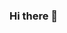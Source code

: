 ### Hi there 👋

<!--
**Arlind-dev/Arlind-dev** is a ✨ _special_ ✨ repository because its `README.md` (this file) appears on your GitHub profile.

Here are some ideas to get you started:

- 🔭 I’m currently working on ...
- 🌱 I’m currently learning ...
- 👯 I’m looking to collaborate on ...
- 🤔 I’m looking for help with ...
- 💬 Ask me about ...
- 📫 How to reach me: ...
- 😄 Pronouns: ...
- ⚡ Fun fact: ...

[![Arlind-dev GitHub stats](https://github-readme-stats-git-masterorgs-github-readme-stats-team.vercel.app/api?username=arlind-dev&include_orgs=true)](https://github.com/anuraghazra/github-readme-stats) 

-->

